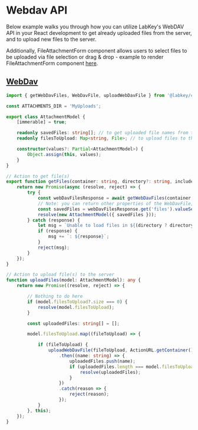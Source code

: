 # Webdav API

Below example walks you through how you can utilize LabKey's WebDAV API in your React development to get already uploaded
files from the server, and to upload new files to the server.

Additionally, FileAttachmentForm component allows users to select files to be uploaded via file
selection or drag & drop - example to render FileAttachmentForm component [here](./fileAttachment.md).

## [WebDav](../src/public/files/WebDav.ts#L69)
```ts
import { getWebDavFiles, WebDavFile, uploadWebDavFile } from '@labkey/components';

const ATTACHMENTS_DIR = 'MyUploads';

export class AttachmentModel {
    [immerable] = true;

    readonly savedFiles: string[]; // to get uploaded file names from the server
    readonly filesToUpload: Map<string, File>; // to upload files to the server

    constructor(values?: Partial<AttachmentModel>) {
        Object.assign(this, values);
    }
}

// Action to get file(s)
export function getFiles(container: string, directory?: string, includeSubdirectories?: boolean): Promise<AttachmentModel> {
    return new Promise(async (resolve, reject) => {
        try {
            const webDavFilesResponse = await getWebDavFiles(container, directory, includeSubdirectories);
            // Note: you can return other properties of the WebDavFile, below only returns file name
            const savedFiles = webDavFilesResponse.get('files').valueSeq().map(file => file.name);
            resolve(new AttachmentModel({ savedFiles }));
        } catch (response) {
            let msg = `Unable to load files in ${(directory ? directory : 'root')}`;
            if (response) {
                msg += `: ${response}`;
            }
            reject(msg);
        }
    });
}

// Action to upload file(s) to the server
function uploadFiles(model: AttachmentModel): any {
    return new Promise((resolve, reject) => {

        // Nothing to do here
        if (model.filesToUpload?.size === 0) {
            resolve(model.filesToUpload);
        }

        const uploadedFiles: string[] = [];

        model.filesToUpload.map((fileToUpload) => {

            if (fileToUpload) {
                uploadWebDavFile(fileToUpload, ActionURL.getContainer(), ATTACHMENTS_DIR, true)
                    .then((name: string) => {
                        uploadedFiles.push(name);
                        if (uploadedFiles.length === model.filesToUpload.size) {
                            resolve(uploadedFiles);
                        }
                    })
                    .catch(reason => {
                        reject(reason);
                    });
            }
        }, this);
    });
}
```
